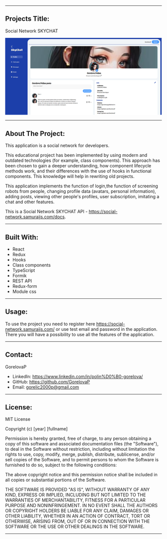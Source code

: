 <hr/>

## Projects Title:

Social Network SKYCHAT

![putsamyrai](src/components/assets/images/skychat.png)

<hr/>

## About The Project:

This application is a social network for developers. 

This educational project has been implemented by using modern and outdated technologies (for example, class components).
This approach has been chosen to gain a deeper understanding, how component lifecycle methods work,  and their differences with the use of hooks in functional components. This knowledge will help in rewriting old projects.

This application implements the function of login,the function of screening robots from people, changing profile data (avatars, personal information), adding posts, viewing other people's profiles, user subscription, imitating a chat and other features.

This is a Social Network SKYCHAT API - https://social-network.samuraijs.com/docs.

<hr/>

## Built With:

- React
- Redux
- Hooks
- Class components
- TypeScript
- Formik
- REST API
- Redux-form
- Module css

<hr/>

## Usage:

To use the project you need to register here  https://social-network.samuraijs.com/ or use test email and password in the application. There you will have a possibility to use all the features of the application.

<hr/>

## Contact:

GorelovaP

- LinkedIn: https://www.linkedin.com/in/polin%D0%B0-gorelova/
- GitHub: https://github.com/GorelovaP
- Email: gorelic2000p@gmail.com

<hr/>

## License:

MIT License

Copyright (c) [year] [fullname]

Permission is hereby granted, free of charge, to any person obtaining a copy of this software and associated
documentation files (the "Software"), to deal in the Software without restriction, including without limitation the
rights to use, copy, modify, merge, publish, distribute, sublicense, and/or sell copies of the Software, and to permit
persons to whom the Software is furnished to do so, subject to the following conditions:

The above copyright notice and this permission notice shall be included in all copies or substantial portions of the
Software.

THE SOFTWARE IS PROVIDED "AS IS", WITHOUT WARRANTY OF ANY KIND, EXPRESS OR IMPLIED, INCLUDING BUT NOT LIMITED TO THE
WARRANTIES OF MERCHANTABILITY, FITNESS FOR A PARTICULAR PURPOSE AND NONINFRINGEMENT. IN NO EVENT SHALL THE AUTHORS OR
COPYRIGHT HOLDERS BE LIABLE FOR ANY CLAIM, DAMAGES OR OTHER LIABILITY, WHETHER IN AN ACTION OF CONTRACT, TORT OR
OTHERWISE, ARISING FROM, OUT OF OR IN CONNECTION WITH THE SOFTWARE OR THE USE OR OTHER DEALINGS IN THE SOFTWARE.

<hr/>
